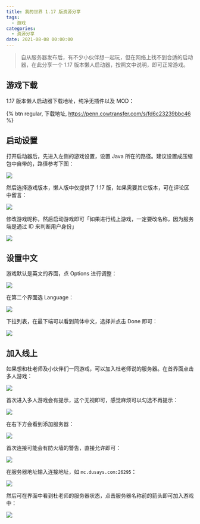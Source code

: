 ```yaml
---
title: 我的世界 1.17 版资源分享
tags:
  - 游戏
categories:
  - 资源分享
date: 2021-08-08 00:00:00
---
```


> 自从服务器发布后，有不少小伙伴想一起玩，但在网络上找不到合适的启动器，在此分享一个 1.17 版本懒人启动器，按照文中说明，即可正常游戏。

<!-- more -->

## 游戏下载

1.17 版本懒人启动器下载地址，纯净无插件以及 MOD：

{% btn regular, 下载地址, https://penn.cowtransfer.com/s/fd6c23239bbc46 %}

## 启动设置

打开启动器后，先进入左侧的游戏设置，设置 Java 所在的路径。建议设置成压缩包中自带的，路径参考下图：

![](https://cdn.dusays.com/2021/08/370-1.jpg)

然后选择游戏版本，懒人版中仅提供了 1.17 版，如果需要其它版本，可在评论区中留言：

![](https://cdn.dusays.com/2021/08/370-2.jpg)

修改游戏昵称，然后启动游戏即可「如果进行线上游戏，一定要改名称，因为服务端是通过 ID 来判断用户身份」

![](https://cdn.dusays.com/2021/08/370-3.jpg)

## 设置中文

游戏默认是英文的界面，点 Options 进行调整：

![](https://cdn.dusays.com/2021/08/370-4.jpg)

在第二个界面选 Language：

![](https://cdn.dusays.com/2021/08/370-5.jpg)

下拉列表，在最下端可以看到简体中文，选择并点击 Done 即可：

![](https://cdn.dusays.com/2021/08/370-6.jpg)


## 加入线上

如果想和杜老师及小伙伴们一同游戏，可以加入杜老师说的服务器。在首界面点击多人游戏：

![](https://cdn.dusays.com/2021/08/370-7.jpg)

首次进入多人游戏会有提示，这个无视即可，感觉麻烦可以勾选不再提示：

![](https://cdn.dusays.com/2021/08/370-8.jpg)

在右下方会看到添加服务器：

![](https://cdn.dusays.com/2021/08/370-9.jpg)

首次连接可能会有防火墙的警告，直接允许即可：

![](https://cdn.dusays.com/2021/08/370-10.jpg)

在服务器地址输入连接地址，如 `mc.dusays.com:26295`：

![](https://cdn.dusays.com/2021/08/370-11.jpg)

然后可在界面中看到杜老师的服务器状态，点击服务器名称前的箭头即可加入游戏中：

![](https://cdn.dusays.com/2021/08/370-12.jpg)
